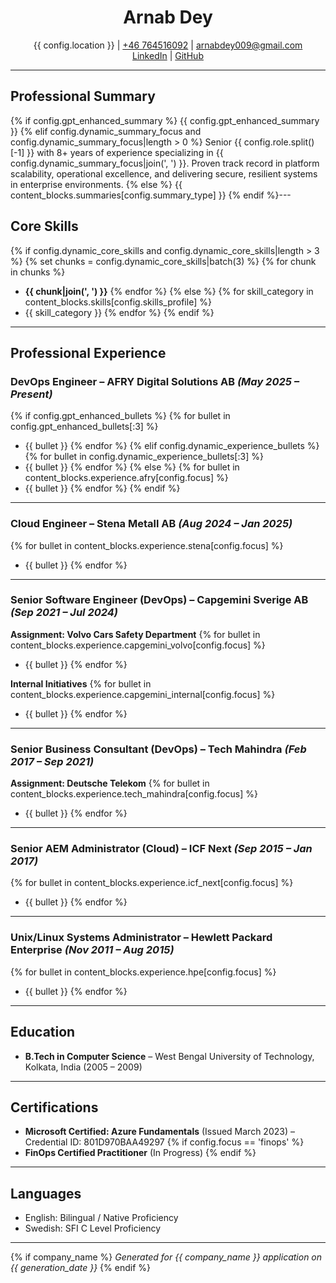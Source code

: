 <div align="center">
	<h1><b>Arnab Dey</b></h1>
	<p>
		{{ config.location }} | <a href="tel:+46764516092">+46 764516092</a> | <a href="mailto:arnabdey009@gmail.com">arnabdey009@gmail.com</a><br>
		<a href="https://www.linkedin.com/in/arnabdey73">LinkedIn</a> | <a href="https://github.com/arnabdey73">GitHub</a>
	</p>
</div>

---

## **Professional Summary**
{% if config.gpt_enhanced_summary %}
{{ config.gpt_enhanced_summary }}
{% elif config.dynamic_summary_focus and config.dynamic_summary_focus|length > 0 %}
Senior {{ config.role.split()[-1] }} with 8+ years of experience specializing in {{ config.dynamic_summary_focus|join(', ') }}.
Proven track record in platform scalability, operational excellence, and delivering secure, resilient systems in enterprise environments.
{% else %}
{{ content_blocks.summaries[config.summary_type] }}
{% endif %}---

## **Core Skills**
{% if config.dynamic_core_skills and config.dynamic_core_skills|length > 3 %}
{% set chunks = config.dynamic_core_skills|batch(3) %}
{% for chunk in chunks %}
- **{{ chunk|join(', ') }}**
{% endfor %}
{% else %}
{% for skill_category in content_blocks.skills[config.skills_profile] %}
- {{ skill_category }}
{% endfor %}
{% endif %}

---

## **Professional Experience**

### **DevOps Engineer – AFRY Digital Solutions AB** *(May 2025 – Present)*
{% if config.gpt_enhanced_bullets %}
{% for bullet in config.gpt_enhanced_bullets[:3] %}
- {{ bullet }}
{% endfor %}
{% elif config.dynamic_experience_bullets %}
{% for bullet in config.dynamic_experience_bullets[:3] %}
- {{ bullet }}
{% endfor %}
{% else %}
{% for bullet in content_blocks.experience.afry[config.focus] %}
- {{ bullet }}
{% endfor %}
{% endif %}

---

### **Cloud Engineer – Stena Metall AB** *(Aug 2024 – Jan 2025)*
{% for bullet in content_blocks.experience.stena[config.focus] %}
- {{ bullet }}
{% endfor %}

---

### **Senior Software Engineer (DevOps) – Capgemini Sverige AB** *(Sep 2021 – Jul 2024)*
**Assignment: Volvo Cars Safety Department**
{% for bullet in content_blocks.experience.capgemini_volvo[config.focus] %}
- {{ bullet }}
{% endfor %}

**Internal Initiatives**
{% for bullet in content_blocks.experience.capgemini_internal[config.focus] %}
- {{ bullet }}
{% endfor %}

---

### **Senior Business Consultant (DevOps) – Tech Mahindra** *(Feb 2017 – Sep 2021)*
**Assignment: Deutsche Telekom**
{% for bullet in content_blocks.experience.tech_mahindra[config.focus] %}
- {{ bullet }}
{% endfor %}

---

### **Senior AEM Administrator (Cloud) – ICF Next** *(Sep 2015 – Jan 2017)*
{% for bullet in content_blocks.experience.icf_next[config.focus] %}
- {{ bullet }}
{% endfor %}

---

### **Unix/Linux Systems Administrator – Hewlett Packard Enterprise** *(Nov 2011 – Aug 2015)*
{% for bullet in content_blocks.experience.hpe[config.focus] %}
- {{ bullet }}
{% endfor %}

---

## **Education**
- **B.Tech in Computer Science** – West Bengal University of Technology, Kolkata, India (2005 – 2009)

---

## **Certifications**
- **Microsoft Certified: Azure Fundamentals** (Issued March 2023) – Credential ID: 801D970BAA49297
{% if config.focus == 'finops' %}
- **FinOps Certified Practitioner** (In Progress)
{% endif %}

---

## **Languages**
- English: Bilingual / Native Proficiency
- Swedish: SFI C Level Proficiency

---

{% if company_name %}
*Generated for {{ company_name }} application on {{ generation_date }}*
{% endif %}
